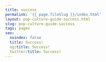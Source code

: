 ```yaml
---
title: success
permalink: '{{ page.fileSlug }}/index.html'
layout: pop-culture-guide-success.html
slug: pop-culture-guide-success
tags: pages
seo:
  noindex: false
  title: Success!
  og:title: Success!
  twitter:title: Success!
---
```



